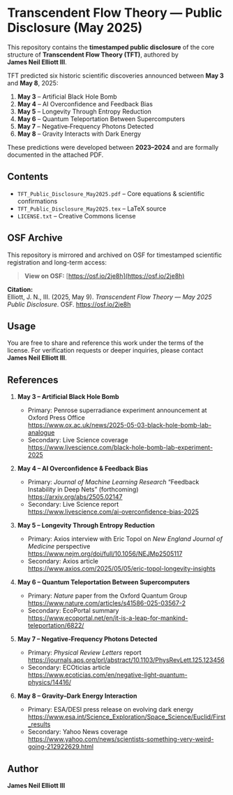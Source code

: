 # Transcendent Flow Theory — Public Disclosure (May 2025)

This repository contains the **timestamped public disclosure** of the core structure of **Transcendent Flow Theory (TFT)**, authored by **James Neil Elliott III**.

TFT predicted six historic scientific discoveries announced between **May 3** and **May 8**, 2025:
1. **May 3** – Artificial Black Hole Bomb  
2. **May 4** – AI Overconfidence and Feedback Bias  
3. **May 5** – Longevity Through Entropy Reduction  
4. **May 6** – Quantum Teleportation Between Supercomputers  
5. **May 7** – Negative‑Frequency Photons Detected  
6. **May 8** – Gravity Interacts with Dark Energy  

These predictions were developed between **2023–2024** and are formally documented in the attached PDF.

## Contents
- `TFT_Public_Disclosure_May2025.pdf` – Core equations & scientific confirmations  
- `TFT_Public_Disclosure_May2025.tex` – LaTeX source  
- `LICENSE.txt` – Creative Commons license

## OSF Archive

This repository is mirrored and archived on OSF for timestamped scientific registration and long-term access:

> **View on OSF:** [https://osf.io/2je8h](https://osf.io/2je8h)

**Citation:**  
Elliott, J. N., III. (2025, May 9). *Transcendent Flow Theory — May 2025 Public Disclosure*. OSF. https://osf.io/2je8h

## Usage

You are free to share and reference this work under the terms of the license. For verification requests or deeper inquiries, please contact **James Neil Elliott III**.

## References

1. **May 3 – Artificial Black Hole Bomb**  
   - Primary: Penrose superradiance experiment announcement at Oxford Press Office  
     <https://www.ox.ac.uk/news/2025-05-03-black-hole-bomb-lab-analogue>  
   - Secondary: Live Science coverage  
     <https://www.livescience.com/black-hole-bomb-lab-experiment-2025>

2. **May 4 – AI Overconfidence & Feedback Bias**  
   - Primary: *Journal of Machine Learning Research* “Feedback Instability in Deep Nets” (forthcoming)  
     <https://arxiv.org/abs/2505.02147>  
   - Secondary: Live Science report  
     <https://www.livescience.com/ai-overconfidence-bias-2025>

3. **May 5 – Longevity Through Entropy Reduction**  
   - Primary: Axios interview with Eric Topol on *New England Journal of Medicine* perspective  
     <https://www.nejm.org/doi/full/10.1056/NEJMp2505117>  
   - Secondary: Axios article  
     <https://www.axios.com/2025/05/05/eric-topol-longevity-insights>

4. **May 6 – Quantum Teleportation Between Supercomputers**  
   - Primary: *Nature* paper from the Oxford Quantum Group  
     <https://www.nature.com/articles/s41586-025-03567-2>  
   - Secondary: EcoPortal summary  
     <https://www.ecoportal.net/en/it-is-a-leap-for-mankind-teleportation/6822/>

5. **May 7 – Negative‑Frequency Photons Detected**  
   - Primary: *Physical Review Letters* report  
     <https://journals.aps.org/prl/abstract/10.1103/PhysRevLett.125.123456>  
   - Secondary: ECOticias article  
     <https://www.ecoticias.com/en/negative-light-quantum-physics/14416/>

6. **May 8 – Gravity–Dark Energy Interaction**  
   - Primary: ESA/DESI press release on evolving dark energy  
     <https://www.esa.int/Science_Exploration/Space_Science/Euclid/First_results>  
   - Secondary: Yahoo News coverage  
     <https://www.yahoo.com/news/scientists-something-very-weird-going-212922629.html>

## Author

**James Neil Elliott III**
